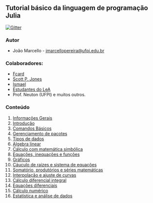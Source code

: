 
## Tutorial básico da linguagem de programação Julia

[![Gitter](https://badges.gitter.im/JuliaLangPt/julia.svg)](https://gitter.im/JuliaLangPt/julia?utm_source=badge&utm_medium=badge&utm_campaign=pr-badge)

### Autor
-  João Marcello - jmarcellopereira@ufpi.edu.br

### Colaboradores:

- [Fcard](https://github.com/fcard)
- [Scott P. Jones](https://github.com/ScottPJones)
- [Ismael](https://github.com/Ismael-VC)
- [Estudantes do LeA](http://www.lea.unb.br)
- Prof. Neuton (UFPI) e muitos outros.

### Conteúdo

 1. [Informações Gerais](./src/info_geral.md)
 2. [Introdução](./src/src/0-INTRODUCAO-LINGUAGEM-PROGRAMACAO-JULIA.ipynb)
 3. [Comandos Básicos](./src/)
 4. [Gerenciamento de pacotes](./src/2-GERENCIAMENTO-DE-PACOTES.ipynb)
 5. [Tipos de dados](./src/3-TIPOS-DE-DADOS.ipynb)
 6. [Algebra linear](./src/6-ALGEBRA-LINEAR.ipynb)
 7. [Cálculo com matemática simbólica](./src/7-CALCULO-MATEMATICA-SIMBOLICA.ipynb)
 8. [Equações, inequações e funções](./src/8-EQUACOES-INEQUACOES-FUNCOES.ipynb)
 9. [Gráficos](./src/9-GRAFICOS-2D-3D.ipynb)
 10. [Cáuculo de raizes e sistema de equações](./src/10-CALCULO-DE-RAIZES-E-SISTEMAS-DE-EQUACOES.ipynb)
 11. [Somatório, produtórios e séries matemáticas](./src/11-SOMATORIO-PRODUTORIO-SERIES-MATEMATICAS.ipynb)
 12. [Interpolação e ajuste de curvas](./src/12-INTERPOLACAO-E-AJUSTE-DE-CURVAS.ipynb)
 13. [Cálculo diferencial integral](./src/13-CALCULO-DIFERENCIAL-INTEGRAL.ipynb)
 14. [Equações diferenciais](./src/14-EQUACOES-DIFERENCIAIS.ipynb)
 15. [Cálculo numérico](./src/15-CALCULO-NUMERICO.ipynb)
 16. [Estatística e análise de dados](./src/16-ESTATISTICA-E-ANALISE-DE-DADOS.ipynb)
